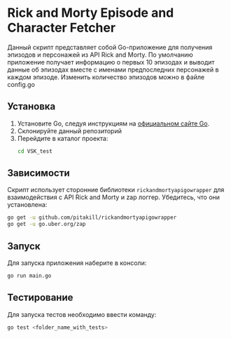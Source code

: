 # Rick and Morty Episode and Character Fetcher

Данный скрипт представляет собой Go-приложение для получения эпизодов и персонажей
из API Rick and Morty. По умолчанию приложение получает информацию о первых 10 эпизодах и выводит данные об эпизодах 
вместе с именами предпоследних персонажей в каждом эпизоде. Изменить количество эпизодов можно в файле config.go

## Установка

1. Установите Go, следуя инструкциям на [официальном сайте Go](https://golang.org/dl/).
2. Склонируйте данный репозиторий
3. Перейдите в каталог проекта:
    ```sh
    cd VSK_test
    ```

## Зависимости

Скрипт использует сторонние библиотеки `rickandmortyapigowrapper` для взаимодействия с API Rick and Morty и zap логгер. 
Убедитесь, что они установлена:

```sh
go get -u github.com/pitakill/rickandmortyapigowrapper
go get -u go.uber.org/zap
```

## Запуск

Для запуска приложения наберите в консоли:

```sh
go run main.go
```

## Тестирование
Для запуска тестов необходимо ввести команду:

```sh
go test <folder_name_with_tests>
```
